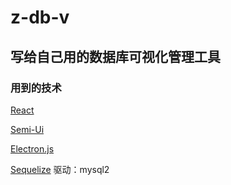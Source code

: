 # z-db-v

## 写给自己用的数据库可视化管理工具

### 用到的技术


[React](https://zh-hans.reactjs.org/)


[Semi-Ui](https://semi.design/zh-CN/start/getting-started)


[Electron.js](https://www.electronjs.org/zh/docs/latest/tutorial/quick-start)


[Sequelize](https://www.sequelize.com.cn/core-concepts/getting-started)
驱动：mysql2 
